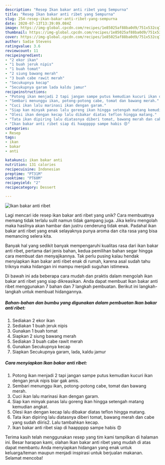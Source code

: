 ```yaml
---
description: "Resep Ikan bakar anti ribet yang Sempurna"
title: "Resep Ikan bakar anti ribet yang Sempurna"
slug: 254-resep-ikan-bakar-anti-ribet-yang-sempurna
date: 2020-07-13T13:39:09.084Z
image: https://img-global.cpcdn.com/recipes/1e85025af88ba0d9/751x532cq70/ikan-bakar-anti-ribet-foto-resep-utama.jpg
thumbnail: https://img-global.cpcdn.com/recipes/1e85025af88ba0d9/751x532cq70/ikan-bakar-anti-ribet-foto-resep-utama.jpg
cover: https://img-global.cpcdn.com/recipes/1e85025af88ba0d9/751x532cq70/ikan-bakar-anti-ribet-foto-resep-utama.jpg
author: Sadie Stevens
ratingvalue: 3.6
reviewcount: 11
recipeingredient:
- "2 ekor ikan"
- "1 buah jeruk nipis"
- "1 buah tomat"
- "2 siung bawang merah"
- "3 buah cabe rawit merah"
- "Secukupnya kecap"
- "Secukupnya garam lada kaldu jamur"
recipeinstructions:
- "Potong ikan menjadi 2 tapi jangan sampe putus kemudian kucuri ikan dengan jeruk nipis biar gak amis."
- "Sembari menunggu ikan, potong-potong cabe, tomat dan bawang merah."
- "Cuci ikan lalu marinasi ikan dengan garam."
- "Siap kan minyak panas lalu goreng ikan hingga setengah matang kemudian angkat."
- "Olesi ikan dengan kecap lalu dibakar diatas teflon hingga matang."
- "Tata ikan dipiring lalu diatasnya diberi tomat, bawang merah dan cabe yang sudah diiris2. Lalu tambahkan kecap."
- "Ikan bakar anti ribet siap di haappppp sampe habis 😍"
categories:
- Resep
tags:
- ikan
- bakar
- anti

katakunci: ikan bakar anti 
nutrition: 131 calories
recipecuisine: Indonesian
preptime: "PT31M"
cooktime: "PT60M"
recipeyield: "2"
recipecategory: Dessert

---
```



![Ikan bakar anti ribet](https://img-global.cpcdn.com/recipes/1e85025af88ba0d9/751x532cq70/ikan-bakar-anti-ribet-foto-resep-utama.jpg)

Lagi mencari ide resep ikan bakar anti ribet yang unik? Cara membuatnya memang tidak terlalu sulit namun tidak gampang juga. Jika keliru mengolah maka hasilnya akan hambar dan justru cenderung tidak enak. Padahal ikan bakar anti ribet yang enak selayaknya punya aroma dan cita rasa yang bisa memancing selera kita.



Banyak hal yang sedikit banyak mempengaruhi kualitas rasa dari ikan bakar anti ribet, pertama dari jenis bahan, kedua pemilihan bahan segar hingga cara membuat dan menyajikannya. Tak perlu pusing kalau hendak menyiapkan ikan bakar anti ribet enak di rumah, karena asal sudah tahu triknya maka hidangan ini mampu menjadi suguhan istimewa.


Di bawah ini ada beberapa cara mudah dan praktis dalam mengolah ikan bakar anti ribet yang siap dikreasikan. Anda dapat membuat Ikan bakar anti ribet menggunakan 7 bahan dan 7 langkah pembuatan. Berikut ini langkah-langkah untuk membuat hidangannya.

<!--inarticleads1-->

##### Bahan-bahan dan bumbu yang digunakan dalam pembuatan Ikan bakar anti ribet:

1. Sediakan 2 ekor ikan
1. Sediakan 1 buah jeruk nipis
1. Gunakan 1 buah tomat
1. Siapkan 2 siung bawang merah
1. Sediakan 3 buah cabe rawit merah
1. Gunakan Secukupnya kecap
1. Siapkan Secukupnya garam, lada, kaldu jamur




<!--inarticleads2-->

##### Cara menyiapkan Ikan bakar anti ribet:

1. Potong ikan menjadi 2 tapi jangan sampe putus kemudian kucuri ikan dengan jeruk nipis biar gak amis.
1. Sembari menunggu ikan, potong-potong cabe, tomat dan bawang merah.
1. Cuci ikan lalu marinasi ikan dengan garam.
1. Siap kan minyak panas lalu goreng ikan hingga setengah matang kemudian angkat.
1. Olesi ikan dengan kecap lalu dibakar diatas teflon hingga matang.
1. Tata ikan dipiring lalu diatasnya diberi tomat, bawang merah dan cabe yang sudah diiris2. Lalu tambahkan kecap.
1. Ikan bakar anti ribet siap di haappppp sampe habis 😍




Terima kasih telah menggunakan resep yang tim kami tampilkan di halaman ini. Besar harapan kami, olahan Ikan bakar anti ribet yang mudah di atas dapat membantu Anda menyiapkan hidangan yang enak untuk keluarga/teman maupun menjadi inspirasi untuk berjualan makanan. Selamat mencoba!
